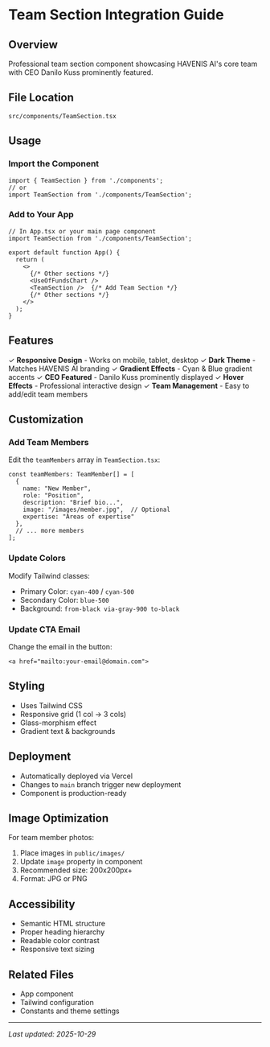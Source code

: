 # Team Section Integration Guide

## Overview
Professional team section component showcasing HAVENIS AI's core team with CEO Danilo Kuss prominently featured.

## File Location
`src/components/TeamSection.tsx`

## Usage

### Import the Component
```tsx
import { TeamSection } from './components';
// or
import TeamSection from './components/TeamSection';
```

### Add to Your App
```tsx
// In App.tsx or your main page component
import TeamSection from './components/TeamSection';

export default function App() {
  return (
    <>
      {/* Other sections */}
      <UseOfFundsChart />
      <TeamSection />  {/* Add Team Section */}
      {/* Other sections */}
    </>
  );
}
```

## Features
✓ **Responsive Design** - Works on mobile, tablet, desktop
✓ **Dark Theme** - Matches HAVENIS AI branding
✓ **Gradient Effects** - Cyan & Blue gradient accents
✓ **CEO Featured** - Danilo Kuss prominently displayed
✓ **Hover Effects** - Professional interactive design
✓ **Team Management** - Easy to add/edit team members

## Customization

### Add Team Members
Edit the `teamMembers` array in `TeamSection.tsx`:

```tsx
const teamMembers: TeamMember[] = [
  {
    name: "New Member",
    role: "Position",
    description: "Brief bio...",
    image: "/images/member.jpg",  // Optional
    expertise: "Areas of expertise"
  },
  // ... more members
];
```

### Update Colors
Modify Tailwind classes:
- Primary Color: `cyan-400` / `cyan-500`
- Secondary Color: `blue-500`
- Background: `from-black via-gray-900 to-black`

### Update CTA Email
Change the email in the button:
```tsx
<a href="mailto:your-email@domain.com">
```

## Styling
- Uses Tailwind CSS
- Responsive grid (1 col → 3 cols)
- Glass-morphism effect
- Gradient text & backgrounds

## Deployment
- Automatically deployed via Vercel
- Changes to `main` branch trigger new deployment
- Component is production-ready

## Image Optimization
For team member photos:
1. Place images in `public/images/`
2. Update `image` property in component
3. Recommended size: 200x200px+
4. Format: JPG or PNG

## Accessibility
- Semantic HTML structure
- Proper heading hierarchy
- Readable color contrast
- Responsive text sizing

## Related Files
- App component
- Tailwind configuration
- Constants and theme settings

---
*Last updated: 2025-10-29*
